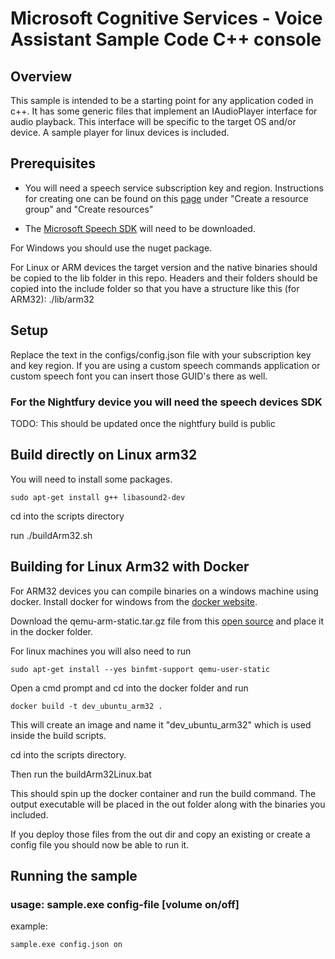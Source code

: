 # Microsoft Cognitive Services - Voice Assistant Sample Code C++ console

## Overview

This sample is intended to be a starting point for any application coded in c++. It has some generic files that implement an IAudioPlayer interface for audio playback. This interface will be specific to the target OS and/or device. A sample player for linux devices is included.

## Prerequisites
* You will need a speech service subscription key and region. Instructions for creating one can be found on this [page](https://docs.microsoft.com/en-us/azure/cognitive-services/speech-service/tutorial-voice-enable-your-bot-speech-sdk) under "Create a resource group" and "Create resources"

* The [Microsoft Speech SDK](https://docs.microsoft.com/en-us/azure/cognitive-services/speech-service/speech-sdk) will need to be downloaded.

For Windows you should use the nuget package.

For Linux or ARM devices the target version and the native binaries should be copied to the lib folder in this repo. Headers and their folders should be copied into the include folder so that you have a structure like this (for ARM32): ./lib/arm32

## Setup

Replace the text in the configs/config.json file with your subscription key and key region. If you are using a custom speech commands application or custom speech font you can insert those GUID's there as well.

### For the Nightfury device you will need the speech devices SDK
TODO:
This should be updated once the nightfury build is public

## Build directly on Linux arm32

You will need to install some packages.

    sudo apt-get install g++ libasound2-dev
    
cd into the scripts directory

run ./buildArm32.sh

## Building for Linux Arm32 with Docker

For ARM32 devices you can compile binaries on a windows machine using docker.
Install docker for windows from the [docker website](https://docs.docker.com/docker-for-windows/).

Download the qemu-arm-static.tar.gz file from this [open source](https://github.com/multiarch/qemu-user-static/releases/) and place it in the docker folder.

For linux machines you will also need to run 

    sudo apt-get install --yes binfmt-support qemu-user-static

Open a cmd prompt and cd into the docker folder and 
run 

    docker build -t dev_ubuntu_arm32 .

This will create an image and name it "dev_ubuntu_arm32" which is used inside the build scripts.

cd into the scripts directory.

Then run the buildArm32Linux.bat

This should spin up the docker container and run the build command. The output executable will be placed in the out folder along with the binaries you included.

If you deploy those files from the out dir and copy an existing or create a config file you should now be able to run it.

## Running the sample

### usage: sample.exe config-file [volume on/off]
example:

    sample.exe config.json on
